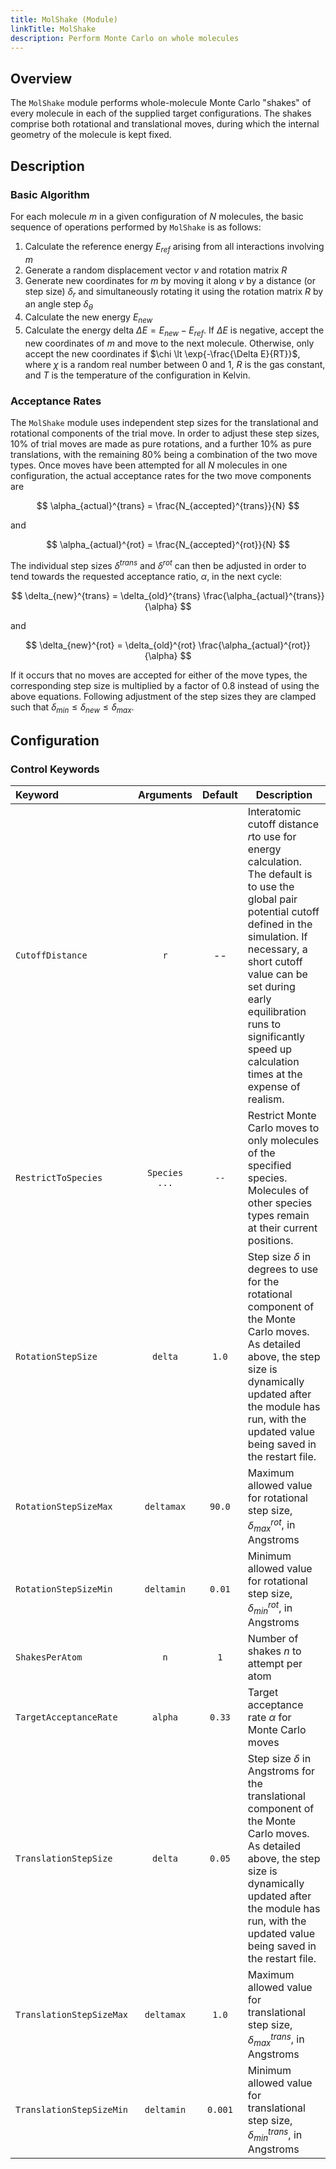 ```yaml
---
title: MolShake (Module)
linkTitle: MolShake
description: Perform Monte Carlo on whole molecules
---
```


## Overview

The `MolShake` module performs whole-molecule Monte Carlo "shakes" of every molecule in each of the supplied target configurations. The shakes comprise both rotational and translational moves, during which the internal geometry of the molecule is kept fixed.

## Description

### Basic Algorithm

For each molecule $m$ in a given configuration of $N$ molecules, the basic sequence of operations performed by `MolShake` is as follows:

1. Calculate the reference energy $E_{ref}$ arising from all interactions involving $m$
2. Generate a random displacement vector $v$ and rotation matrix $R$
3. Generate new coordinates for $m$ by moving it along $v$ by a distance (or step size) $\delta_r$ and simultaneously rotating it using the rotation matrix $R$ by an angle step $\delta_\theta$
4. Calculate the new energy $E_{new}$
5. Calculate the energy delta $\Delta E = E_{new} - E_{ref}$. If $\Delta E$ is negative, accept the new coordinates of $m$ and move to the next molecule. Otherwise, only accept the new coordinates if $\chi \lt \exp{-\frac{\Delta E}{RT}}$, where $\chi$ is a random real number between 0 and 1, $R$ is the gas constant, and $T$ is the temperature of the configuration in Kelvin.

### Acceptance Rates

The `MolShake` module uses independent step sizes for the translational and rotational components of the trial move. In order to adjust these step sizes, 10% of trial moves are made as pure rotations, and a further 10% as pure translations, with the remaining 80% being a combination of the two move types. Once moves have been attempted for all $N$ molecules in one configuration, the actual acceptance rates for the two move components are

$$ \alpha_{actual}^{trans} = \frac{N_{accepted}^{trans}}{N} $$

and

$$ \alpha_{actual}^{rot} = \frac{N_{accepted}^{rot}}{N} $$

The individual step sizes $\delta^{trans}$ and $\delta^{rot}$ can then be adjusted in order to tend towards the requested acceptance ratio, $\alpha$, in the next cycle:

$$ \delta_{new}^{trans} = \delta_{old}^{trans} \frac{\alpha_{actual}^{trans}}{\alpha} $$

and

$$ \delta_{new}^{rot} = \delta_{old}^{rot} \frac{\alpha_{actual}^{rot}}{\alpha} $$

If it occurs that no moves are accepted for either of the move types, the corresponding step size is multiplied by a factor of 0.8 instead of using the above equations. Following adjustment of the step sizes they are clamped such that $\delta_{min} \le \delta_{new} \le \delta_{max}$.

## Configuration

### Control Keywords

|Keyword|Arguments|Default|Description|
|:------|:--:|:-----:|-----------|
|`CutoffDistance`|`r`|--|Interatomic cutoff distance $r$to use for energy calculation. The default is to use the global pair potential cutoff defined in the simulation. If necessary, a short cutoff value can be set during early equilibration runs to significantly speed up calculation times at the expense of realism.|
|`RestrictToSpecies`|`Species ...`|`--`|Restrict Monte Carlo moves to only molecules of the specified species. Molecules of other species types remain at their current positions.|
|`RotationStepSize`|`delta`|`1.0`|Step size $\delta$ in degrees to use for the rotational component of the Monte Carlo moves. As detailed above, the step size is dynamically updated after the module has run, with the updated value being saved in the restart file.|
|`RotationStepSizeMax`|`deltamax`|`90.0`|Maximum allowed value for rotational step size,  $\delta^{rot}_{max}$, in Angstroms|
|`RotationStepSizeMin`|`deltamin`|`0.01`|Minimum allowed value for rotational step size, $\delta^{rot}_{min}$, in Angstroms|
|`ShakesPerAtom`|`n`|`1`|Number of shakes $n$ to attempt per atom|
|`TargetAcceptanceRate`|`alpha`|`0.33`|Target acceptance rate $\alpha$ for Monte Carlo moves|
|`TranslationStepSize`|`delta`|`0.05`|Step size $\delta$ in Angstroms for the translational component of the Monte Carlo moves. As detailed above, the step size is dynamically updated after the module has run, with the updated value being saved in the restart file.|
|`TranslationStepSizeMax`|`deltamax`|`1.0`|Maximum allowed value for translational step size, $\delta^{trans}_{max}$, in Angstroms|
|`TranslationStepSizeMin`|`deltamin`|`0.001`|Minimum allowed value for translational step size, $\delta^{trans}_{min}$, in Angstroms|
